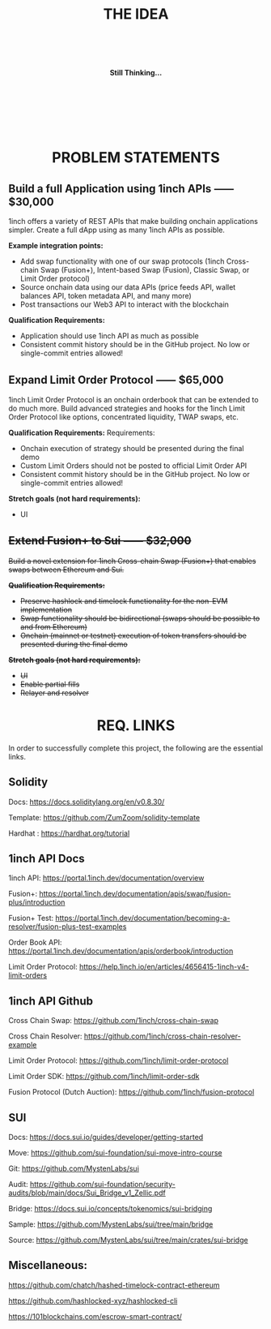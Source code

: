 <h1 align='center'>THE IDEA</h1>
<br>

<br>
<br>
<h4 align='center'>Still Thinking...</h4>
<br>
<br>
<br>
<br>
<br>

<h1 align='center'>PROBLEM STATEMENTS</h1>

## Build a full Application using 1inch APIs ⸺ $30,000

1inch offers a variety of REST APIs that make building onchain applications simpler. Create a full dApp using as many 1inch APIs as possible.

**Example integration points:**
- Add swap functionality with one of our swap protocols (1inch Cross-chain Swap (Fusion+), Intent-based Swap (Fusion), Classic Swap, or Limit Order protocol)
- Source onchain data using our data APIs (price feeds API, wallet balances API, token metadata API, and many more)
- Post transactions our Web3 API to interact with the blockchain

**Qualification Requirements:**
- Application should use 1inch API as much as possible
- Consistent commit history should be in the GitHub project. No low or single-commit entries allowed!

## Expand Limit Order Protocol ⸺ $65,000
1inch Limit Order Protocol is an onchain orderbook that can be extended to do much more. Build advanced strategies and hooks for the 1inch Limit Order Protocol like options, concentrated liquidity, TWAP swaps, etc.

**Qualification Requirements:**
Requirements:
- Onchain execution of strategy should be presented during the final demo
- Custom Limit Orders should not be posted to official Limit Order API
- Consistent commit history should be in the GitHub project. No low or single-commit entries allowed!

**Stretch goals (not hard requirements):**
- UI

## <s>Extend Fusion+ to Sui ⸺ $32,000 
Build a novel extension for 1inch Cross-chain Swap (Fusion+) that enables swaps between Ethereum and Sui.

**Qualification Requirements:**
- Preserve hashlock and timelock functionality for the non-EVM implementation
- Swap functionality should be bidirectional (swaps should be possible to and from Ethereum)
- Onchain (mainnet or testnet) execution of token transfers should be presented during the final demo

**Stretch goals (not hard requirements):**
- UI
- Enable partial fills
- Relayer and resolver </s>

<h1 align='center'>REQ. LINKS</h1>
In order to successfully complete this project, the following are the essential links.

## Solidity
Docs: https://docs.soliditylang.org/en/v0.8.30/

Template: https://github.com/ZumZoom/solidity-template

Hardhat : https://hardhat.org/tutorial
## 1inch API Docs

1inch API: https://portal.1inch.dev/documentation/overview


Fusion+: https://portal.1inch.dev/documentation/apis/swap/fusion-plus/introduction

Fusion+ Test: https://portal.1inch.dev/documentation/becoming-a-resolver/fusion-plus-test-examples

Order Book API: https://portal.1inch.dev/documentation/apis/orderbook/introduction

Limit Order Protocol: https://help.1inch.io/en/articles/4656415-1inch-v4-limit-orders

## 1inch API Github

Cross Chain Swap: https://github.com/1inch/cross-chain-swap

Cross Chain Resolver: https://github.com/1inch/cross-chain-resolver-example

Limit Order Protocol: https://github.com/1inch/limit-order-protocol

Limit Order SDK: https://github.com/1inch/limit-order-sdk

Fusion Protocol (Dutch Auction): https://github.com/1inch/fusion-protocol

## SUI
Docs: https://docs.sui.io/guides/developer/getting-started

Move: https://github.com/sui-foundation/sui-move-intro-course

Git: https://github.com/MystenLabs/sui

Audit: https://github.com/sui-foundation/security-audits/blob/main/docs/Sui_Bridge_v1_Zellic.pdf

Bridge: https://docs.sui.io/concepts/tokenomics/sui-bridging

Sample: https://github.com/MystenLabs/sui/tree/main/bridge

Source: https://github.com/MystenLabs/sui/tree/main/crates/sui-bridge

## Miscellaneous:

https://github.com/chatch/hashed-timelock-contract-ethereum

https://github.com/hashlocked-xyz/hashlocked-cli

https://101blockchains.com/escrow-smart-contract/


